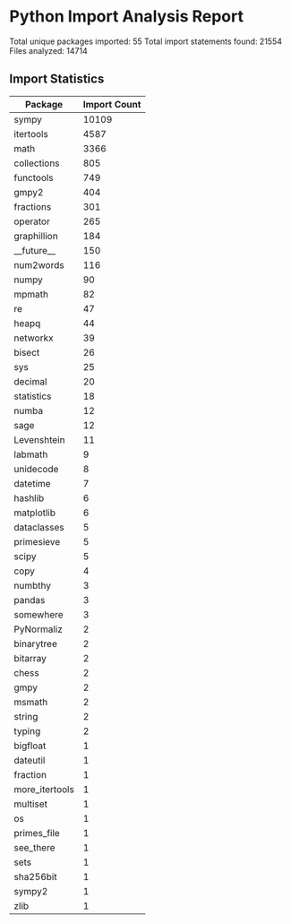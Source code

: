 # Python Import Analysis Report

Total unique packages imported: 55
Total import statements found: 21554
Files analyzed: 14714

## Import Statistics

| Package | Import Count |
|---------|--------------|
| sympy | 10109 |
| itertools | 4587 |
| math | 3366 |
| collections | 805 |
| functools | 749 |
| gmpy2 | 404 |
| fractions | 301 |
| operator | 265 |
| graphillion | 184 |
| \_\_future\_\_ | 150 |
| num2words | 116 |
| numpy | 90 |
| mpmath | 82 |
| re | 47 |
| heapq | 44 |
| networkx | 39 |
| bisect | 26 |
| sys | 25 |
| decimal | 20 |
| statistics | 18 |
| numba | 12 |
| sage | 12 |
| Levenshtein | 11 |
| labmath | 9 |
| unidecode | 8 |
| datetime | 7 |
| hashlib | 6 |
| matplotlib | 6 |
| dataclasses | 5 |
| primesieve | 5 |
| scipy | 5 |
| copy | 4 |
| numbthy | 3 |
| pandas | 3 |
| somewhere | 3 |
| PyNormaliz | 2 |
| binarytree | 2 |
| bitarray | 2 |
| chess | 2 |
| gmpy | 2 |
| msmath | 2 |
| string | 2 |
| typing | 2 |
| bigfloat | 1 |
| dateutil | 1 |
| fraction | 1 |
| more\_itertools | 1 |
| multiset | 1 |
| os | 1 |
| primes\_file | 1 |
| see\_there | 1 |
| sets | 1 |
| sha256bit | 1 |
| sympy2 | 1 |
| zlib | 1 |